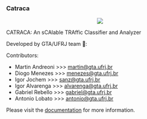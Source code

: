 ### Catraca

<p align="center">
  <img src="https://github.com/tinchoa/catraca/blob/master/images/catracalogofull-original.png">
</p>




CATRACA: An sCAlable TRAffic Classifier and Analyzer

Developed by GTA/UFRJ team  :office::  

Contributors:

- Martin Andreoni >>> martin@gta.ufrj.br
- Diogo Menezes   >>> menezes@gta.ufrj.br
- Igor Jochem     >>> sanz@gta.ufrj.br
- Igor Alvarenga  >>> alvarenga@gta.ufrj.br
- Gabriel Rebello >>> gabriel@gta.ufrj.br
- Antonio Lobato  >>> antonio@gta.ufrj.br

Please visit the [documentation](https://github.com/tinchoa/catraca/wiki) for more information.
